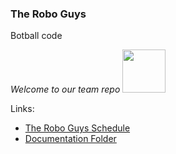 ### **The Robo Guys**
Botball code

*Welcome to our team repo* <img src="https://www.trossenrobotics.com/Shared/Images/Product/PhantomX-Reactor-Robot-Arm-Kit/reac-1.jpg" width="69">


Links:
- [The Robo Guys Schedule](https://docs.google.com/spreadsheets/d/1iC9jBSJlUR6gc9k8_8XkS-nu_t0_T2YBMumYcns-iyU/edit#gid=0)
- [Documentation Folder](https://drive.google.com/drive/u/1/folders/1dK1H22pGG6V--LarJvwNSFzDgpjoSeZH)
